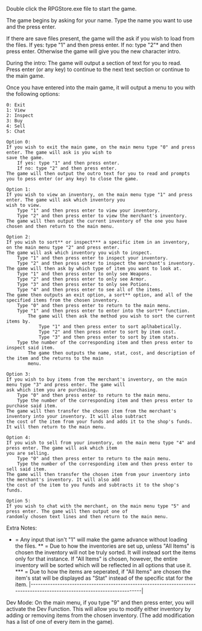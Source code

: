 Double click the RPGStore.exe file to start the game.

The game begins by asking for your name. Type the name you want to use and the press enter.

If there are save files present, the game will the ask if you wish to load from the files.
	If yes: type "1" and then press enter.
	If no: type "2"* and then press enter.
Otherwise the game will give you the new character intro.

During the intro: The game will output a section of text for you to read. Press enter (or any key) to continue to the next
	text section or continue to the main game.

Once you have entered into the main game, it will output a menu to you with the following options:
	
	0: Exit
	1: View
	2: Inspect
	3: Buy
	4: Sell
	5: Chat

	Option 0:
	If you wish to exit the main game, on the main menu type "0" and press enter. The game will ask is you wish to
	save the game.
		If yes: type "1" and then press enter.
		If no: type "2" and then press enter.
	The game will then output the outro text for you to read and prompts you to pess enter (or any key) to close the game.

	Option 1:
	If you wish to view an inventory, on the main menu type "1" and press enter. The game will ask which inventory you
	wish to view.
		Type "1" and then press enter to view your inventory.
		Type "2" and then press enter to view the merchant's inventory.
	The game will then output the current inventory of the one you have chosen and then return to the main menu.

	Option 2: 
	If you wish to sort** or inspect*** a specific item in an inventory, on the main menu type "2" and press enter.
	The game will ask which inventory you wish to inspect.
		Type "1" and then press enter to inspect your inventory.
		Type "2" and then press enter to inspect the merchant's inventory.
	The game will then ask by which type of item you want to look at.
		Type "1" and then press enter to only see Weapons.
		Type "2" and then press enter to only see Armor.
		Type "3" and then press enter to only see Potions.
		Type "4" and then press enter to see all of the items.
	The game then outputs an exit option, a sort** option, and all of the specified items from the chosen inventory.
		Type "0" and then press enter to return to the main menu.
		Type "1" and then press enter to enter into the sort** function.
			The game will then ask the method you wish to sort the current items by.
				Type "1" and then press enter to sort aplhabetically.
				Type "2" and then press enter to sort by item cost.
				Type "3" and then press enter to sort by item stats.
		Type the number of the corresponding item and then press enter to inspect said item.
			The game then outputs the name, stat, cost, and description of the item and the returns to the main
			menu.

	Option 3:
	If you wish to buy items from the merchant's inventory, on the main menu type "3" and press enter. The game will
	ask which item you are purchasing.
		Type "0" and then press enter to return to the main menu.
		Type the number of the corresponding item and then press enter to purchase said item.
	The game will then transfer the chosen item from the merchant's inventory into your inventory. It will also subtract
	the cost of the item from your funds and adds it to the shop's funds. It will then return to the main menu.

	Option 4:
	If you wish to sell from your inventory, on the main menu type "4" and press enter. The game will ask which item
	you are selling.
		Type "0" and then press enter to return to the main menu.
		Type the number of the corresponding item and then press enter to sell said item.
	The game will then transfer the chosen item from your inventory into the merchant's inventory. It will also add
	the cost of the item to you funds and subtracts it to the shop's funds.

	Option 5:
	If you wish to chat with the merchant, on the main menu type "5" and press enter. The game will then output one of
	randomly chosen text lines and then return to the main menu.

Extra Notes:

* = Any input that isn't "1" will make the game advance without loading the files.
** = Due to how the inventories are set up, unless "All Items" is chosen the inventory will not be truly sorted. It will
	instead sort the items only for that instance. If "All Items" is chosen, however, the entire inventory will be sorted
	which will be reflected in all options that use it.
*** = Due to how the items are seperated, if "All Items" are chosen the item's stat will be displayed as "Stat" instead of
	the specific stat for the item.
|------------------------------------------------------------------------------------------------------------------------|

Dev Mode:
	On the main menu, if you type "9" and then press enter, you will activate the Dev Function. This will allow you to
	modify either inventory by adding or removing items from the chosen inventory. (The add modification has a list of
	one of every item in the game).
